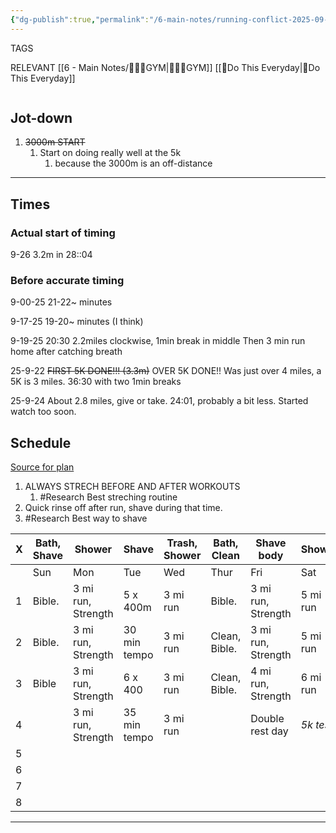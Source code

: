 ```yaml
---
{"dg-publish":true,"permalink":"/6-main-notes/running-conflict-2025-09-28-08-21-23/"}
---
```


TAGS

RELEVANT
[[6 - Main Notes/🏋🏼‍♀️GYM\|🏋🏼‍♀️GYM]]
[[📌Do This Everyday\|📌Do This Everyday]]

```table-of-contents
```


## Jot-down
1. ~~3000m START~~
	1. Start on doing really well at the 5k 
		1. because the 3000m is an off-distance

- - -

## Times

### Actual start of timing
9-26
3.2m in 28::04


### Before accurate timing
9-00-25
21-22~ minutes

9-17-25
19-20~ minutes (I think)

9-19-25
20:30 2.2miles clockwise, 1min break in middle
Then 3 min run home after catching breath


25-9-22
~~FIRST 5K DONE!!! (3.3m)~~
OVER 5K DONE!! Was just over 4 miles, a 5K is 3 miles.
36:30 with two 1min breaks

25-9-24 
About 2.8 miles, give or take.
24:01, probably a bit less. Started watch too soon. 




## Schedule

[Source for plan](https://www.halhigdon.com/training-programs/5k-training/intermediate-5k/) 

1. ALWAYS STRECH BEFORE AND AFTER WORKOUTS 
	1. #Research Best streching routine
2. Quick rinse off after run, shave during that time.
3. #Research Best way to shave

  
  

| X   | Bath, Shave | Shower             | Shave        | Trash, Shower | Bath, Clean   | Shave body         | Shower    |
| --- | ----------- | ------------------ | ------------ | ------------- | ------------- | ------------------ | --------- |
|     | Sun         | Mon                | Tue          | Wed           | Thur          | Fri                | Sat       |
| 1   | Bible.      | 3 mi run, Strength | 5 x 400m     | 3 mi run      | Bible.        | 3 mi run, Strength | 5 mi run  |
| 2   | Bible.      | 3 mi run, Strength | 30 min tempo | 3 mi run      | Clean, Bible. | 3 mi run, Strength | 5 mi run  |
| 3   | Bible       | 3 mi run, Strength | 6 x 400      | 3 mi run      | Clean, Bible. | 4 mi run, Strength | 6 mi run  |
| 4   |             | 3 mi run, Strength | 35 min tempo | 3 mi run      |               | Double rest day    | *5k test* |
| 5   |             |                    |              |               |               |                    |           |
| 6   |             |                    |              |               |               |                    |           |
| 7   |             |                    |              |               |               |                    |           |
| 8   |             |                    |              |               |               |                    |           |







- - - 
## 